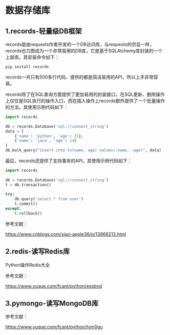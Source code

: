 # 数据存储库

## 1.records-轻量级DB框架

records是由requests作者开发的一个DB访问库，与requests的宗旨一样，records也力图成为一个非常易用的DB库，它是基于SQLAlchemy库封装的一个上层库。其安装命令如下：

```
pip install records
```

records一共只有500多行代码，提供的都是简洁易用的API，所以上手非常容易。

records除了在SQL查询方面提供了更加易用的封装接口，在SQL更新、删除操作上仅仅是SQL执行的操作入口，而在插入操作上records额外提供了一个批量操作的方法。其使用示例代码如下：

```python
import records
 
db = records.Database('sql://connect_string') 
data = [ 
    {'name': 'python', 'age': 15}, 
    {'name': 'java', 'age': 14} 
] 
db.bulk_query("insert into tn(name, age) values(:name, :age)", data)
```

最后，records还提供了支持事务的API。其使用示例代码如下：

```python
import records
 
db = records.Database('sql://connect_string') 
t = db.transaction()
 
try: 
    db.query('select * from user') 
    t.commit() 
except: 
    t.rollback()
```



参考文献：

https://www.cnblogs.com/xiao-apple36/p/13968213.html



## 2.redis-读写Redis库

Python操作Redis大全

参考文献：

https://www.yuque.com/fcant/python/essbnd





## 3.pymongo-读写MongoDB库

参考文献：

https://www.yuque.com/fcant/python/tym0gu



